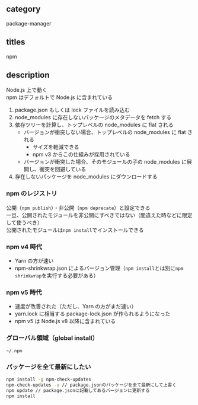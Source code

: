 ## category

package-manager

## titles

npm

## description

Node.js 上で動く  
npm はデフォルトで Node.js に含まれている

1. package.json もしくは lock ファイルを読み込む
1. node_modules に存在しないパッケージのメタデータを fetch する
1. 依存ツリーを計算し、トップレベルの node_modules に flat される
   - バージョンが衝突しない場合、トップレベルの node_modules に flat される
     - サイズを軽減できる
     - npm v3 からこの仕組みが採用されている
   - バージョンが衝突した場合、そのモジュールの子の node_modules に展開し、衝突を回避している
1. 存在しないパッケージを node_modules にダウンロードする

### npm のレジストリ

公開（`npm publish`）・非公開（`npm deprecate`）と設定できる  
一旦、公開されたモジュールを非公開にすべきではない（間違えた時などに限定して使うべき）  
公開されたモジュールは`npm install`でインストールできる

### npm v4 時代

- Yarn の方が速い
- npm-shrinkwrap.json によるバージョン管理（`npm install`とは別に`npm shrinkwrap`を実行する必要がある）

### npm v5 時代

- 速度が改善された（ただし、Yarn の方がまだ速い）
- yarn.lock に相当する package-lock.json が作られるようになった
- npm v5 は Node.js v8 以降に含まれている

### グローバル領域（global install）

`~/.npm`

### パッケージを全て最新にしたい

```sh
npm install -g npm-check-updates
npm-check-updates -u // package.jsonのパッケージを全て最新にして上書く
npm update // package.jsonに記載してあるバージョンに更新する
npm install
```
